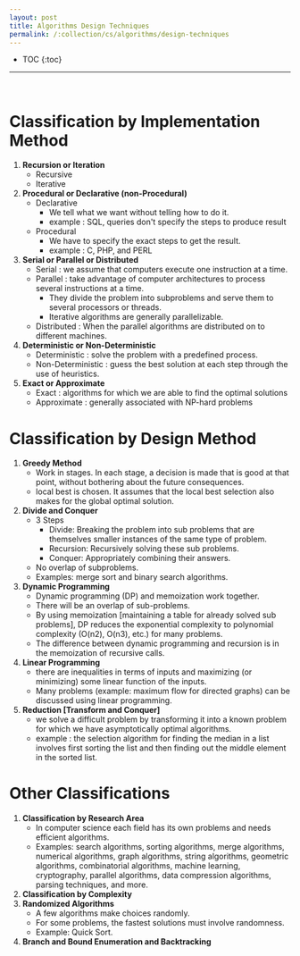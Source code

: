 ```yaml
---
layout: post
title: Algorithms Design Techniques
permalink: /:collection/cs/algorithms/design-techniques
---
```


- TOC
{:toc}

<hr><br>

# Classification by Implementation Method

1. **Recursion or Iteration**
   - Recursive
   - Iterative
2. **Procedural or Declarative (non-Procedural)**
   - Declarative
     - We tell what we want without telling how to do it.
     - example : SQL, queries don't specify the steps to produce result
   - Procedural
     - We have to specify the exact steps to get the result.
     - example : C, PHP, and PERL
3. **Serial or Parallel or Distributed**
   - Serial : we assume that computers execute one instruction at a time. 
   - Parallel : take advantage of computer architectures to process several instructions at a time.
     - They divide the problem into subproblems and serve them to several processors or threads.
     - Iterative algorithms are generally parallelizable.
   - Distributed : When the parallel algorithms are distributed on to different machines.
4. **Deterministic or Non-Deterministic**
   - Deterministic : solve the problem with a predefined process.
   - Non-Deterministic : guess the best solution at each step through the use of heuristics.
5. **Exact or Approximate**
   - Exact : algorithms for which we are able to find the optimal solutions 
   - Approximate : generally associated with NP-hard problems

# Classification by Design Method
1. **Greedy Method**
   - Work in stages. In each stage, a decision is made that is good at that point, without bothering about the future consequences.
   - local best is chosen. It assumes that the local best selection also makes for the global optimal solution.
2. **Divide and Conquer**
   - 3 Steps
     - Divide: Breaking the problem into sub problems that are themselves smaller instances of the same type of problem.
     - Recursion: Recursively solving these sub problems.
     - Conquer: Appropriately combining their answers.
   - No overlap of subproblems.
   - Examples: merge sort and binary search algorithms.
3. **Dynamic Programming**
   - Dynamic programming (DP) and memoization work together.
   - There will be an overlap of sub-problems.
   - By using memoization [maintaining a table for already solved sub problems], DP reduces the exponential complexity to polynomial complexity (O(n2), O(n3), etc.) for many problems.
   - The difference between dynamic programming and recursion is in the memoization of recursive calls. 
4. **Linear Programming**
   - there are inequalities in terms of inputs and maximizing (or minimizing) some linear function of the inputs.
   - Many problems (example: maximum flow for directed graphs) can be discussed using linear programming.
5. **Reduction [Transform and Conquer]**
   - we solve a difficult problem by transforming it into a known problem for which we have asymptotically optimal algorithms. 
   - example : the selection algorithm for finding the median in a list involves first sorting the list and then finding out the middle element in the sorted list.

# Other Classifications
1. **Classification by Research Area**
   - In computer science each field has its own problems and needs efficient algorithms.
   - Examples: search algorithms, sorting algorithms, merge algorithms, numerical algorithms, graph algorithms, string algorithms, geometric algorithms, combinatorial algorithms, machine learning, cryptography, parallel algorithms, data compression algorithms, parsing techniques, and more.
2. **Classification by Complexity**
3. **Randomized Algorithms**
   - A few algorithms make choices randomly.
   - For some problems, the fastest solutions must involve randomness.
   - Example: Quick Sort.
4. **Branch and Bound Enumeration and Backtracking**
